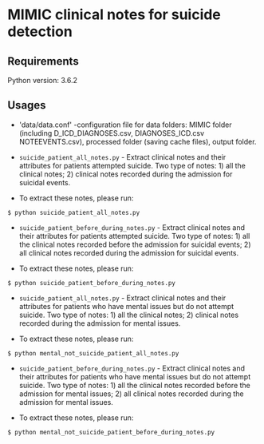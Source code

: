 # MIMIC clinical notes for suicide detection

## Requirements
Python version: 3.6.2

## Usages
* 'data/data.conf' -configuration file for data folders:  MIMIC folder (including D_ICD_DIAGNOSES.csv, DIAGNOSES_ICD.csv
NOTEEVENTS.csv), processed folder (saving cache files), output folder.



* `suicide_patient_all_notes.py` - Extract clinical notes and their attributes for patients attempted suicide.
Two type of notes: 1) all the clinical notes; 2) clinical notes recorded during the admission for suicidal events.

* To extract these notes, please run:
```
$ python suicide_patient_all_notes.py
```

* `suicide_patient_before_during_notes.py` - Extract clinical notes and their attributes for patients attempted suicide.
Two type of notes: 1) all the clinical notes recorded before the admission for suicidal events; 2) all clinical notes recorded during the admission for suicidal events.

* To extract these notes, please run:
```
$ python suicide_patient_before_during_notes.py
```

* `suicide_patient_all_notes.py` - Extract clinical notes and their attributes for patients who have mental issues but do not attempt suicide.
Two type of notes: 1) all the clinical notes; 2) clinical notes recorded during the admission for mental issues.

* To extract these notes, please run:
```
$ python mental_not_suicide_patient_all_notes.py
```

* `suicide_patient_before_during_notes.py` - Extract clinical notes and their attributes for patients who have mental issues but do not attempt suicide.
Two type of notes: 1) all the clinical notes recorded before the admission for mental issues; 2) all clinical notes recorded during the admission for mental issues.

* To extract these notes, please run:
```
$ python mental_not_suicide_patient_before_during_notes.py
```


